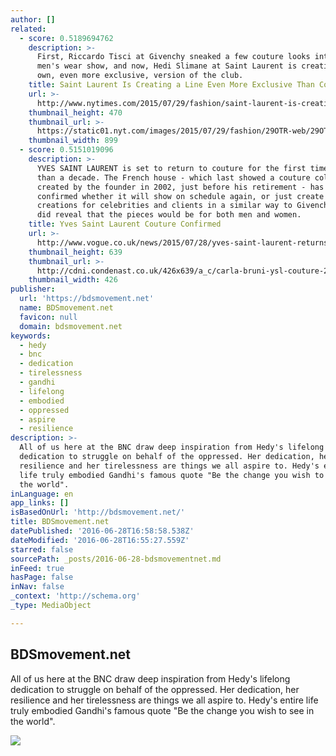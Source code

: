 ```yaml
---
author: []
related:
  - score: 0.5189694762
    description: >-
      First, Riccardo Tisci at Givenchy sneaked a few couture looks into his
      men's wear show, and now, Hedi Slimane at Saint Laurent is creating his
      own, even more exclusive, version of the club.
    title: Saint Laurent Is Creating a Line Even More Exclusive Than Couture
    url: >-
      http://www.nytimes.com/2015/07/29/fashion/saint-laurent-is-creating-a-line-even-more-exclusive-than-couture.html
    thumbnail_height: 470
    thumbnail_url: >-
      https://static01.nyt.com/images/2015/07/29/fashion/29OTR-web/29OTR-web-facebookJumbo.jpg
    thumbnail_width: 899
  - score: 0.5151019096
    description: >-
      YVES SAINT LAURENT is set to return to couture for the first time in more
      than a decade. The French house - which last showed a couture collection
      created by the founder in 2002, just before his retirement - has not yet
      confirmed whether it will show on schedule again, or just create bespoke
      creations for celebrities and clients in a similar way to Givenchy, but it
      did reveal that the pieces would be for both men and women.
    title: Yves Saint Laurent Couture Confirmed
    url: >-
      http://www.vogue.co.uk/news/2015/07/28/yves-saint-laurent-returns-to-couture---hedi-slimane
    thumbnail_height: 639
    thumbnail_url: >-
      http://cdni.condenast.co.uk/426x639/a_c/carla-bruni-ysl-couture-2002-vogue-28jul15-rex_b_426x639.jpg
    thumbnail_width: 426
publisher:
  url: 'https://bdsmovement.net'
  name: BDSmovement.net
  favicon: null
  domain: bdsmovement.net
keywords:
  - hedy
  - bnc
  - dedication
  - tirelessness
  - gandhi
  - lifelong
  - embodied
  - oppressed
  - aspire
  - resilience
description: >-
  All of us here at the BNC draw deep inspiration from Hedy's lifelong
  dedication to struggle on behalf of the oppressed. Her dedication, her
  resilience and her tirelessness are things we all aspire to. Hedy's entire
  life truly embodied Gandhi's famous quote "Be the change you wish to see in
  the world".
inLanguage: en
app_links: []
isBasedOnUrl: 'http://bdsmovement.net/'
title: BDSmovement.net
datePublished: '2016-06-28T16:58:58.538Z'
dateModified: '2016-06-28T16:55:27.559Z'
starred: false
sourcePath: _posts/2016-06-28-bdsmovementnet.md
inFeed: true
hasPage: false
inNav: false
_context: 'http://schema.org'
_type: MediaObject

---
```

<article style=""><h1>BDSmovement.net</h1><p>All of us here at the BNC draw deep inspiration from Hedy's lifelong dedication to struggle on behalf of the oppressed. Her dedication, her resilience and her tirelessness are things we all aspire to. Hedy's entire life truly embodied Gandhi's famous quote "Be the change you wish to see in the world".</p><img src="http://bdsmovement.net/files/2016/05/bds_social3-1.png" /></article>